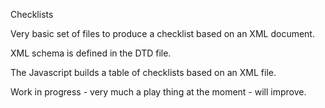 Checklists

Very basic set of files to produce a checklist based on an XML document.

XML schema is defined in the DTD file.

The Javascript builds a table of checklists based on an XML file.

Work in progress - very much a play thing at the moment - will improve.
